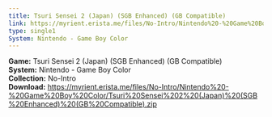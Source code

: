 ```yaml
---
title: Tsuri Sensei 2 (Japan) (SGB Enhanced) (GB Compatible)
link: https://myrient.erista.me/files/No-Intro/Nintendo%20-%20Game%20Boy%20Color/Tsuri%20Sensei%202%20(Japan)%20(SGB%20Enhanced)%20(GB%20Compatible).zip
type: single1
System: Nintendo - Game Boy Color
---
```

<b>Game:</b> Tsuri Sensei 2 (Japan) (SGB Enhanced) (GB Compatible)<br>
<b>System:</b> Nintendo - Game Boy Color<br>
<b>Collection:</b> No-Intro<br>
<b>Download:</b> https://myrient.erista.me/files/No-Intro/Nintendo%20-%20Game%20Boy%20Color/Tsuri%20Sensei%202%20(Japan)%20(SGB%20Enhanced)%20(GB%20Compatible).zip